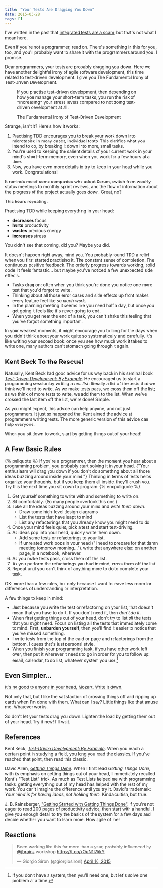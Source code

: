 ```yaml
---
title: "Your Tests Are Dragging You Down"
date: 2015-03-28
tags: []
---
```

I've written in the past that [integrated tests are a scam](https://bit.ly/QWK7do), but that's not what I mean here.

<aside>Even if you're not a programmer, read on. There's something in this for you, too, and you'll probably want to share it with the programmers around you. I promise.</aside>

Dear programmers, your tests are probably dragging you down. Here we have another delightful irony of agile software development, this time related to test-driven development. I give you The Fundamental Irony of Test-Driven Development.

<figure><p class="highlight">If you practise test-driven development, then depending on how you manage your short-term tasks, you run the risk of *increasing* your stress levels compared to not doing test-driven development at all.</p><figcaption>The Fundamental Irony of Test-Driven Development</figcaption></figure>

Strange, isn't it? Here's how it works:

1. Practising TDD encourages you to break your work down into microtasks: in many cases, individual tests. This clarifies what you intend to do, by breaking it down into more, small tasks.
1. You're used to keeping the salient details of your current work in your mind's short-term memory, even when you work for a few hours at a time.
1. Now, you have even more details to try to keep in your head while you work. Congratulations!

It reminds me of some companies who adopt Scrum, switch from weekly status meetings to monthly sprint reviews, and the flow of information about the progress of the project actually goes *down*. Great, no?

This bears repeating.

<div class="highlight space-above-paragraph" markdown="1">
Practising TDD while keeping everything in your head:

+ **decreases** focus
+ **hurts** productivity
+ **wastes** precious energy
+ **increases** stress
</div>

You didn't see that coming, did you? Maybe you did.

It doesn't happen right away, mind you. You probably found TDD a relief when you first started practising it. The constant sense of completion. The continuous positive feedback. The orderly progress towards working, solid code. It feels fantastic... but maybe you've noticed a few unexpected side effects.

+ Tasks drag on: often when you think you're done you notice one more test that you'd forgot to write.
+ Thinking about all those error cases and side effects up front makes every feature feel like *so much work*.
+ In the planning meeting it seems like you need half a day, but once you get going it feels like it's never going to end.
+ When you get near the end of a task, you can't shake this feeling that you've forgot something important.

In your weakest moments, it might encourage you to long for the days when you didn't think about your work quite so systematically and carefully. It's like writing your second book: once you see how much work it takes to write one, many authors can't stomach going through it again.

## Kent Beck To the Rescue!

Naturally, Kent Beck had good advice for us way back in his seminal book [_Test-Driven Development: By Example_](https://link.jbrains.ca/172z2KZ). He encouraged us to start a programming session by writing a *test list*: literally a list of the tests that we think we'll need to write. As we make tests pass, we cross them off the list; as we think of more tests to write, we add them to the list. When we've crossed the last item off the list, we're done! Simple.

As you might expect, this advice can help anyone, and not just programmers. It just so happened that Kent aimed the advice at programmers writing tests. The more generic version of this advice can help everyone:

<p class="highlight" markdown="1">When you sit down to work, start by getting things out of your head!</p>

## A Few Basic Rules

{% pullquote %}
If you're a programmer, then the moment you hear about a programming problem, you probably start solving it in your head. {"Your enthusiasm will drag you down if you don't do something about all those ideas buzzing around inside your mind."} Thinking in terms of tests helps organize your thoughts, but if you keep them all inside, they'll crush you. Try this the next time you sit down to program:
{% endpullquote %}

1. Get yourself something to write with and something to write on.
1. Sit comfortably. (So many people overlook this one.)
1. Take all the ideas buzzing around your mind and *write them down*.
    + Draw some high-level design diagrams
    + List the tests that have leapt to mind
    + List any refactorings that you already know you might need to do
1. Once your mind feels quiet, pick a test and start test-driving.
1. As ideas pop into your head, quickly write them down.
    + Add some tests or refactorings to your list.
    + If unrelated work pops in your head ("I need to prepare for that damn meeting tomorrow morning..."), write that anywhere else: on another page, in a notebook, wherever.
1. As you make tests pass, cross them off the list.
1. As you perform the refactorings you had in mind, cross them off the list.
1. Repeat until you can't think of anything more to do to complete your task.

OK: more than a few rules, but only because I want to leave less room for differences of understanding or interpretation.

A few things to keep in mind:

+ Just because you write the test or refactoring on your list, that doesn't mean that you have to do it. If you don't need it, then *don't do it*.
+ When first getting things out of your head, don't try to list *all* the tests that you *might* need. Focus on listing all the tests that immediately come to mind. First, **unburden yourself**, then you'll find it easier to notice that you've missed something.
+ I write tests from the top of the card or page and refactorings from the bottom. I guess that's just personal style.
+ When you finish your programming task, if you have other work left over, then put it wherever it needs to go in order for you to follow up: email, calendar, to do list, whatever system you use.[^no-system]

[^no-system]: If you don't have a system, then you'll need one, but let's solve one problem at a time.

## Even Simpler...

[It's no good to anyone in your head, Mozart. Write it down.](https://www.imdb.com/title/tt0086879/?ref_=fn_al_tt_1)

Not only that, but I like the satisfaction of crossing things off and ripping up cards when I'm done with them. What can I say? Little things like that amuse me. Whatever works.

So don't let your tests drag you down. Lighten the load by getting them out of your head. Try it now! I'll wait.

## References

Kent Beck, [_Test-Driven Development: By Example_](https://link.jbrains.ca/172z2KZ). When you reach a certain point in studying a field, you long you read the classics. If you've reached that point, then read this classic.

David Allen, [_Getting Things Done_](https://link.jbrains.ca/WOXFIr). When I first read _Getting Things Done_, with its emphasis on getting things out of your head, I immediately recalled Kent's "Test List" trick. As much as Test Lists helped me with programming tasks, getting everything out of my head has helped with the rest of my work. You can't imagine the difference until you try it. David's trademark: _Your mind is for having ideas, not holding them._ Kinda cultish, but true.

J. B. Rainsberger, ["Getting Started with Getting Things Done"](https://link.jbrains.ca/getting-started-with-gtd). If you're not eager to read 200 pages of productivity advice, then start with a handful. I give you enough detail to try the basics of the system for a few days and decide whether you want to learn more. How agile of me!

## Reactions

<blockquote class="twitter-tweet" lang="en"><p>Been working like this for more than a year, probably influenced by <a href="https://twitter.com/jbrains">@jbrains</a> workshop <a href="https://t.co/xOuN1I75kY">https://t.co/xOuN1I75kY</a></p>&mdash; Giorgio Sironi (@giorgiosironi) <a href="https://twitter.com/giorgiosironi/status/588579169178488833">April 16, 2015</a></blockquote>
<script async src="//platform.twitter.com/widgets.js" charset="utf-8"></script>
